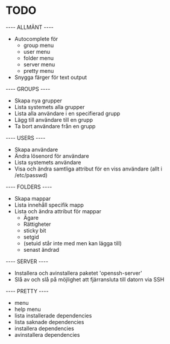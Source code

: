 # TODO

---- ALLMÄNT ----
* Autocomplete för
	* group menu
	* user menu
	* folder menu
	* server menu
	* pretty menu
* Snygga färger för text output

---- GROUPS ----
* Skapa nya grupper 
* Lista systemets alla grupper 
* Lista alla användare i en specifierad grupp
* Lägg till användare till en grupp
* Ta bort användare från en grupp

---- USERS ----
* Skapa användare
* Ändra lösenord för användare
* Lista systemets användare
* Visa och ändra samtliga attribut för en viss användare (allt i /etc/passwd)

---- FOLDERS ----
* Skapa mappar
* Lista innehåll specifik mapp
* Lista och ändra attribut för mappar
	* Ägare
	* Rättigheter
	* sticky bit
	* setgid
	* (setuid står inte med men kan lägga till)
	* senast ändrad

---- SERVER ----
* Installera och avinstallera paketet 'openssh-server'
* Slå av och slå på möjlighet att fjärransluta till datorn via SSH

---- PRETTY ----
* menu
* help menu
* lista installerade dependencies
* lista saknade dependencies
* installera dependencies
* avinstallera dependencies
